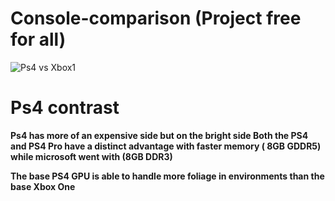 # Console-comparison (Project free for all)
![Ps4 vs Xbox1](https://www.techadvisor.co.uk/cmsdata/reviews/3452022/ps4-slim-xbox-one-s_thumb800.jpg)
# Ps4 contrast
**Ps4 has more of an expensive side but on the bright side Both the PS4 and PS4 Pro have a distinct advantage with faster memory ( 8GB GDDR5) while microsoft went with (8GB DDR3)**

**The base PS4 GPU is able to handle more foliage in environments than the base Xbox One**